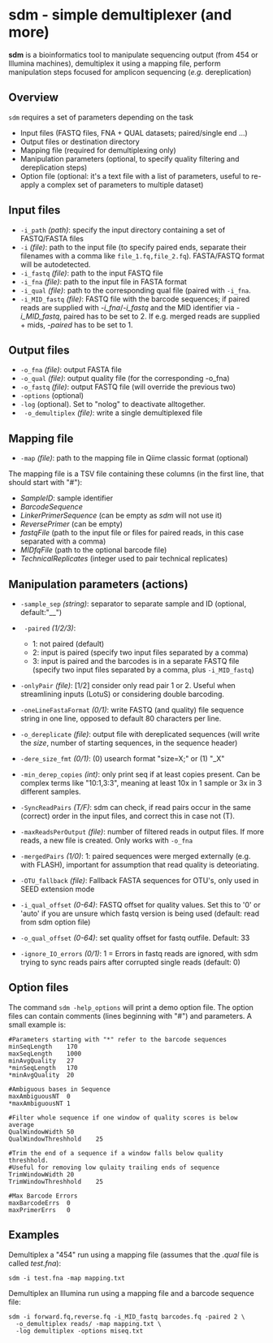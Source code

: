 
# sdm - simple demultiplexer (and more)

**sdm** is a bioinformatics tool to manipulate sequencing output (from 454 or Illumina machines), demultiplex it using a mapping file, perform manipulation steps focused for amplicon sequencing (_e.g._ dereplication)

## Overview
`sdm` requires a set of parameters depending on the task
  * Input files (FASTQ files, FNA + QUAL datasets; paired/single end ...)
  * Output files or destination directory
  * Mapping file (required for demultiplexing only)
  * Manipulation parameters (optional, to specify quality filtering and dereplication steps)
  * Option file (optional: it's a text file with a list of parameters, useful to re-apply a complex set of parameters to multiple dataset)

## Input files
  * `-i_path` _(path)_: specify the input directory containing a set of FASTQ/FASTA files
  * `-i` _(file)_: path to the input file (to specify paired ends, separate their filenames with a comma like `file_1.fq,file_2.fq`). FASTA/FASTQ format will be autodetected.
  * `-i_fastq` _(file)_: path to the input FASTQ file
  * `-i_fna` _(file)_: path to the input file in FASTA format
  * `-i_qual` _(file)_: path to the corresponding qual file (paired with `-i_fna`.
  * `-i_MID_fastq` _(file)_:  FASTQ file with the barcode sequences; if paired reads are supplied with _-i\_fna_/_-i\_fastq_ and the MID identifier via _-i\_MID\_fastq_, paired has to be set to 2. If e.g. merged reads are supplied + mids, _-paired_ has to be set to 1.
  
## Output files
  * `-o_fna` _(file)_: output FASTA file
  * `-o_qual` _(file)_: output quality file (for the corresponding -o_fna)
  * `-o_fastq` _(file)_: output FASTQ file (will override the previous two)
  * `-options` <sdm option file>(optional)
  * `-log` <file to save demultiplex log in>(optional). Set to "nolog" to deactivate alltogether.
  * ` -o_demultiplex` _(file)_:  write a single demultiplexed file
  
## Mapping file
  * `-map` _(file)_: path to the mapping file in Qiime classic format (optional)
 
The mapping file is a TSV file containing these columns (in the first line, that should start with "#"):
  * _SampleID_: sample identifier
  * _BarcodeSequence_
  * _LinkerPrimerSequence_ (can be empty as _sdm_ will not use it)
  * _ReversePrimer_ (can be empty)
  * _fastqFile_ (path to the input file or files for paired reads, in this case separated with a comma)
  * _MIDfqFile_ (path to the optional barcode file)
  * _TechnicalReplicates_ (integer used to pair technical replicates)

## Manipulation parameters (actions)
  * `-sample_sep` _(string)_: separator to separate sample and ID (optional, default:"__")
  * ` -paired` _(1/2/3)_:  
    * 1: not paired (default)
    * 2: input is paired (specify two input files separated by a comma)
    * 3: input is paired and the barcodes is in a separate FASTQ file (specify two input files separated by a comma, plus `-i_MID_fastq`)

   * `-onlyPair` _(file)_:  [1/2] consider only read pair 1 or 2. Useful when streamlining inputs (LotuS) or considering double barcoding.

   * `-oneLineFastaFormat` _(0/1)_: write FASTQ (and quality) file sequence string in one line, opposed to default 80 characters per line.
   * `-o_dereplicate` _(file)_:  output file with dereplicated sequences (will write the _size_, number of starting sequences, in the sequence header)
   * `-dere_size_fmt` _(0/1)_:  (0) usearch format "size=X;" or (1) "_X"
   * `-min_derep_copies` _(int)_:  only print seq if at least <int> copies present. Can be complex terms like "10:1,3:3", meaning at least 10x in 1 sample or 3x in 3 different samples.
   * `-SyncReadPairs` _(T/F)_:  sdm can check, if read pairs occur in the same (correct) order in the input files, and correct this in case not (T).
   * `-maxReadsPerOutput` _(file)_:  number of filtered reads in output files. If more reads, a new file is created. Only works with `-o_fna`
   * `-mergedPairs` _(1/0)_:  1: paired sequences were merged externally (e.g. with FLASH), important for assumption that read quality is deteoriating.
   * `-OTU_fallback` _(file)_: Fallback FASTA sequences for OTU's, only used in SEED extension mode
   * `-i_qual_offset` _(0-64)_: FASTQ offset for quality values. Set this to '0' or 'auto' if you are unsure which fastq version is being used (default: read from sdm option file)
   * `-o_qual_offset` _(0-64)_: set quality offset for fastq outfile. Default: 33
   * `-ignore_IO_errors` _(0/1)_:  1 = Errors in fastq reads are ignored, with sdm trying to sync reads pairs after corrupted single reads (default: 0)
   
## Option files
The command `sdm -help_options` will print a demo option file. The option files can contain comments (lines beginning with "#") and parameters. A small example is:

```
#Parameters starting with "*" refer to the barcode sequences
minSeqLength    170
maxSeqLength    1000
minAvgQuality   27
*minSeqLength   170
*minAvgQuality  20
 
#Ambiguous bases in Sequence
maxAmbiguousNT  0
*maxAmbiguousNT 1

#Filter whole sequence if one window of quality scores is below average
QualWindowWidth 50
QualWindowThreshhold    25

#Trim the end of a sequence if a window falls below quality threshhold. 
#Useful for removing low qulaity trailing ends of sequence
TrimWindowWidth 20
TrimWindowThreshhold    25

#Max Barcode Errors
maxBarcodeErrs  0
maxPrimerErrs   0

```


## Examples
Demultiplex a "454" run using a mapping file (assumes that the _.qual_ file is called _test.fna_):
```
sdm -i test.fna -map mapping.txt 
```

Demultiplex an Illumina run using a mapping file and a barcode sequence file:  
```
sdm -i forward.fq,reverse.fq -i_MID_fastq barcodes.fq -paired 2 \
  -o_demultiplex reads/ -map mapping.txt \
  -log demultiplex -options miseq.txt
```

